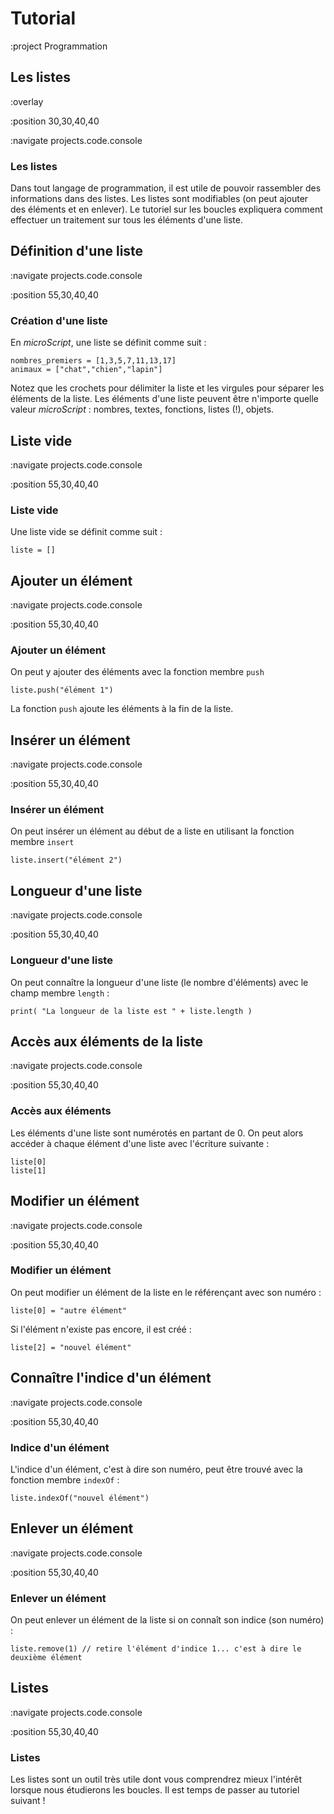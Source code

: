 # Tutorial

:project Programmation

## Les listes

:overlay

:position 30,30,40,40

:navigate projects.code.console

### Les listes

Dans tout langage de programmation, il est utile de pouvoir rassembler des
informations dans des listes. Les listes sont modifiables (on peut ajouter des éléments
et en enlever). Le tutoriel sur les boucles expliquera comment effectuer un traitement
sur tous les éléments d'une liste.

## Définition d'une liste

:navigate projects.code.console

:position 55,30,40,40

### Création d'une liste

En *microScript*, une liste se définit comme suit :

```
nombres_premiers = [1,3,5,7,11,13,17]
animaux = ["chat","chien","lapin"]
```

Notez que les crochets pour délimiter la liste et les virgules pour séparer
les éléments de la liste. Les éléments d'une liste peuvent être n'importe quelle
valeur *microScript* : nombres, textes, fonctions, listes (!), objets.

## Liste vide

:navigate projects.code.console

:position 55,30,40,40

### Liste vide

Une liste vide se définit comme suit :

```
liste = []
```

## Ajouter un élément

:navigate projects.code.console

:position 55,30,40,40

### Ajouter un élément


On peut y ajouter des éléments avec la fonction membre ```push```

```
liste.push("élément 1")
```

La fonction ```push``` ajoute les éléments à la fin de la liste.

## Insérer un élément

:navigate projects.code.console

:position 55,30,40,40

### Insérer un élément

On peut insérer un élément au début de a liste en utilisant la fonction membre  ```insert```

```
liste.insert("élément 2")
```

## Longueur d'une liste

:navigate projects.code.console

:position 55,30,40,40

### Longueur d'une liste

On peut connaître la longueur d'une liste (le nombre d'éléments) avec le champ
membre ```length``` :

```
print( "La longueur de la liste est " + liste.length )
```

## Accès aux éléments de la liste

:navigate projects.code.console

:position 55,30,40,40

### Accès aux éléments

Les éléments d'une liste sont numérotés en partant de 0. On peut alors accéder
à chaque élément d'une liste avec l'écriture suivante :

```
liste[0]
liste[1]
```

## Modifier un élément

:navigate projects.code.console

:position 55,30,40,40

### Modifier un élément

On peut modifier un élément de la liste en le référençant avec son numéro :

```
liste[0] = "autre élément"
```

Si l'élément n'existe pas encore, il est créé :

```
liste[2] = "nouvel élément"
```

## Connaître l'indice d'un élément

:navigate projects.code.console

:position 55,30,40,40

### Indice d'un élément

L'indice d'un élément, c'est à dire son numéro, peut être trouvé avec la fonction
membre ```indexOf``` :

```
liste.indexOf("nouvel élément")
```

## Enlever un élément

:navigate projects.code.console

:position 55,30,40,40

### Enlever un élément

On peut enlever un élément de la liste si on connaît son indice (son numéro) :

```
liste.remove(1) // retire l'élément d'indice 1... c'est à dire le deuxième élément
```

## Listes

:navigate projects.code.console

:position 55,30,40,40

### Listes

Les listes sont un outil très utile dont vous comprendrez mieux l'intérêt lorsque
nous étudierons les boucles. Il est temps de passer au tutoriel suivant !
